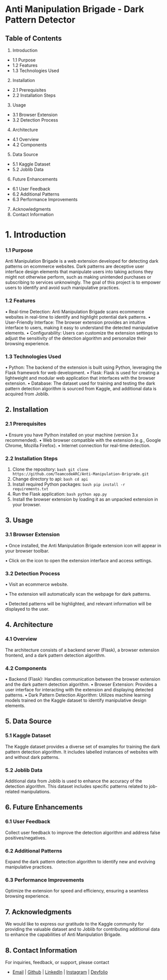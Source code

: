 # Anti Manipulation Brigade - Dark Pattern Detector
## Table of Contents
1.	Introduction 
- 1.1 Purpose 
- 1.2 Features 
- 1.3 Technologies Used
2.   Installation
- 2.1 Prerequisites 
- 2.2 Installation Steps
3.	Usage 
- 3.1 Browser Extension 
- 3.2 Detection Process
4.	Architecture 
- 4.1 Overview 
- 4.2 Components
5.	Data Source
- 5.1 Kaggle Dataset 
- 5.2 Joblib Data
6.	Future Enhancements
- 6.1 User Feedback 
- 6.2 Additional Patterns 
- 6.3 Performance Improvements
7.	Acknowledgments
8.	Contact Information

# 1. Introduction
### 1.1 Purpose
Anti Manipulation Brigade is a web extension developed for detecting dark patterns on ecommerce websites. Dark patterns are deceptive user interface design elements that manipulate users into taking actions they might not otherwise perform, such as making unintended purchases or subscribing to services unknowingly. The goal of this project is to empower users to identify and avoid such manipulative practices.
### 1.2 Features
•	Real-time Detection: Anti Manipulation Brigade scans ecommerce websites in real-time to identify and highlight potential dark patterns.
•	User-Friendly Interface: The browser extension provides an intuitive interface to users, making it easy to understand the detected manipulative elements.
•	Configurability: Users can customize the extension settings to adjust the sensitivity of the detection algorithm and personalize their browsing experience.
### 1.3 Technologies Used
•	Python: The backend of the extension is built using Python, leveraging the Flask framework for web development.
•	Flask: Flask is used for creating a lightweight and modular web application that interfaces with the browser extension.
•	Database: The dataset used for training and testing the dark pattern detection algorithm is sourced from Kaggle, and additional data is acquired from Joblib.
  
## 2. Installation
### 2.1 Prerequisites
•	Ensure you have Python installed on your machine (version 3.x recommended).
•	Web browser compatible with the extension (e.g., Google Chrome, Mozilla Firefox).
•	Internet connection for real-time detection.

### 2.2 Installation Steps
1.	Clone the repository: ```bash git clone https://github.com/TeamcodeARC/Anti-Manipulation-Brigrade.git```
2.	 Change directory to api: ```bash cd api```
3.	Install required Python packages: ```bash pip install -r requirements.txt```
4.	Run the Flask application: ```bash python app.py```
5.	Install the browser extension by loading it as an unpacked extension in your browser.

## 3. Usage
### 3.1 Browser Extension
•	Once installed, the Anti Manipulation Brigade extension icon will appear in your browser toolbar.

•	Click on the icon to open the extension interface and access settings.
### 3.2 Detection Process
•	Visit an ecommerce website.

•	The extension will automatically scan the webpage for dark patterns.

•	Detected patterns will be highlighted, and relevant information will be displayed to the user.

## 4. Architecture
### 4.1 Overview
The architecture consists of a backend server (Flask), a browser extension frontend, and a dark pattern detection algorithm.
### 4.2 Components
•	Backend (Flask): Handles communication between the browser extension and the dark pattern detection algorithm.
•	Browser Extension: Provides a user interface for interacting with the extension and displaying detected patterns.
•	Dark Pattern Detection Algorithm: Utilizes machine learning models trained on the Kaggle dataset to identify manipulative design elements.

## 5. Data Source
### 5.1 Kaggle Dataset
The Kaggle dataset provides a diverse set of examples for training the dark pattern detection algorithm. It includes labelled instances of websites with and without dark patterns.
### 5.2 Joblib Data
Additional data from Joblib is used to enhance the accuracy of the detection algorithm. This dataset includes specific patterns related to job-related manipulations.

## 6. Future Enhancements
### 6.1 User Feedback
Collect user feedback to improve the detection algorithm and address false positives/negatives.
### 6.2 Additional Patterns
Expand the dark pattern detection algorithm to identify new and evolving manipulative practices.
### 6.3 Performance Improvements
Optimize the extension for speed and efficiency, ensuring a seamless browsing experience.

## 7. Acknowledgments
We would like to express our gratitude to the Kaggle community for providing the valuable dataset and to Joblib for contributing additional data to enhance the capabilities of Anti Manipulation Brigade.

## 8. Contact Information
For inquiries, feedback, or support, please contact
- [Email](mailto:codearcteam@gmail.com) | [Github](https://github.com/TeamcodeARC) | [LinkedIn](https://www.linkedin.com/company/teamcodearc) | [Instagram](https://www.instagram.com/teamcodearc) | [Devfolio](https://devfolio.co/@teamcodearc) 


